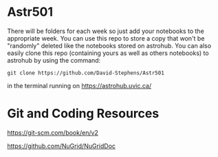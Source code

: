 # Astr501

There will be folders for each week so just add your notebooks to the appropriate week. You can use this repo to store a copy that won't be "randomly" deleted like the notebooks stored on astrohub. You can also easily clone this repo (containing yours as well as others notebooks) to astrohub by using the command:

`git clone https://github.com/David-Stephens/Astr501`

in the terminal running on <https://astrohub.uvic.ca/>

# Git and Coding Resources

<https://git-scm.com/book/en/v2>

<https://github.com/NuGrid/NuGridDoc>